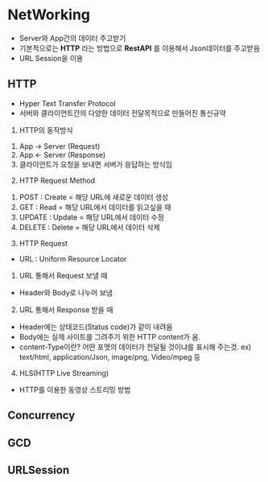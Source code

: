 # NetWorking
- Server와 App간의 데이터 주고받기
- 기본적으로는 **HTTP** 라는 방법으로 **RestAPI** 를 이용해서 Json데이터를 주고받음
- URL Session을 이용
## HTTP
- Hyper Text Transfer Protocol
- 서버와 클라이언트간의 다양한 데이터 전달목적으로 만들어진 통신규약
1) HTTP의 동작방식
  1. App -> Server (Request)
  2. App <- Server (Response)
  3. 클라이언트가 요청을 보내면 서버가 응답하는 방식임

2) HTTP Request Method
  1. POST : Create = 해당 URL에 새로운 데이터 생성
  2. GET : Read = 해당 URL에서 데이터를 읽고싶을 때
  3. UPDATE : Update = 해당 URL에서 데이터 수정
  4. DELETE : Delete = 해당 URL에서 데이터 삭제

3) HTTP Request
  - URL : Uniform Resource Locator
  1. URL 통해서 Request 보낼 때
   - Header와 Body로 나누어 보냄
  2. URL 통해서 Response 받을 때
   - Header에는 상태코드(Status code)가 같이 내려옴
   - Body에는 실제 사이트를 그려주기 위한 HTTP content가 옴.
   - content-Type이란? 어떤 포맷의 데이터가 전달될 것이냐를 표시해 주는것.
    ex) text/html, application/Json, image/png, Video/mpeg 등

4) HLS(HTTP Live Streaming)
- HTTP를 이용한 동영상 스트리밍 방법
    
## Concurrency

## GCD



## URLSession
